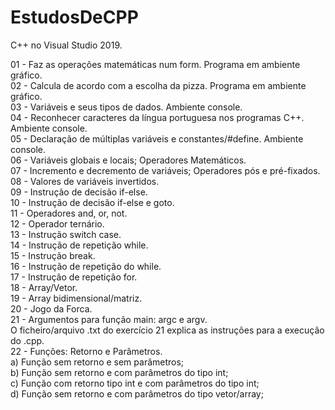 # EstudosDeCPP
C++ no Visual Studio 2019.

01 - Faz as operações matemáticas num form. Programa em ambiente gráfico.<br> 
02 - Calcula de acordo com a escolha da pizza. Programa em ambiente gráfico.<br> 
03 - Variáveis e seus tipos de dados. Ambiente console. <br>
04 - Reconhecer caracteres da língua portuguesa nos programas C++. Ambiente console. <br>
05 - Declaração de múltiplas variáveis e constantes/#define. Ambiente console. <br>
06 - Variáveis globais e locais; Operadores Matemáticos. <br>
07 - Incremento e decremento de variáveis; Operadores pós e pré-fixados. <br>
08 - Valores de variáveis invertidos. <br>
09 - Instrução de decisão if-else. <br>
10 - Instrução de decisão if-else e goto. <br>
11 - Operadores and, or, not. <br>
12 - Operador ternário. <br>
13 - Instrução switch case. <br>
14 - Instrução de repetição while. <br>
15 - Instrução break. <br>
16 - Instrução de repetição do while. <br>
17 - Instrução de repetição for. <br>
18 - Array/Vetor. <br>
19 - Array bidimensional/matriz. <br>
20 - Jogo da Forca. <br>
21 - Argumentos para função main: argc e argv. <br>
      O ficheiro/arquivo .txt do exercício 21 explica as instruções para a execução do .cpp. <br>
22 - Funções: Retorno e Parâmetros. <br>
      a) Função sem retorno e sem parâmetros; <br>
      b) Função sem retorno e com parâmetros do tipo int; <br>
      c) Função com retorno tipo int e com parâmetros do tipo int; <br>
      d) Função sem retorno e com parâmetros do tipo vetor/array; <br>
